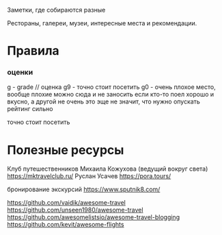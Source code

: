 
Заметки, где собираются разные 

Рестораны, галереи, музеи, интересные места и рекомендации.

# Правила

### оценки

g - grade // оценка
	g9 - точно стоит посетить
	g0 - очень плохое место, вообще плохие можно сюда и не заносить
если кто-то поел хорошо и вкусно, а другой не очень это эще не значит, что нужно опускать рейтинг сильно


точно стоит посетить



# Полезные ресурсы

Клуб путешественников Михаила Кожухова (ведущий вокруг света)
	https://mktravelclub.ru/
Руслан Усачев 
	https://pora.tours/

бронирование экскурсий 
	https://www.sputnik8.com/
	
https://github.com/vaidik/awesome-travel
https://github.com/unseen1980/awesome-travel
https://github.com/awesomelistsio/awesome-travel-blogging
https://github.com/kevit/awesome-flights
